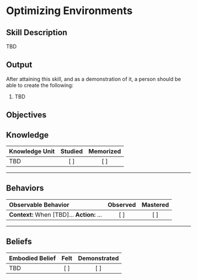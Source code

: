 # Optimizing Environments

**Skill Description**
----------
TBD


**Output**
----------
After attaining this skill, and as a demonstration of it, a person should be able to create the following:

1. TBD


**Objectives**
----------
## **Knowledge**


| Knowledge Unit   |      Studied      | Memorized |
|:-------------|:------------------:|:--------:|
| TBD | [ ] | [ ]  |

----------


## **Behaviors**

| Observable Behavior   |      Observed      | Mastered |
|:-------------|:------------------:|:--------:|
| **Context:** When [TBD]... **Action:** ... | [ ] | [ ]  |



----------


## **Beliefs**


| Embodied Belief   |      Felt      | Demonstrated |
|:-------------|:------------------:|:--------:|
| TBD | [ ] | [ ]  |

